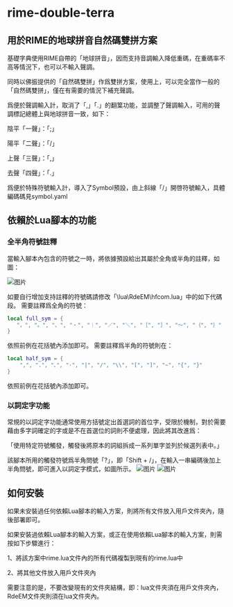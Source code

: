 # rime-double-terra
## 用於RIME的地球拼音自然碼雙拼方案

基礎字典使用RIME自帶的「地球拼音」，因而支持音調輸入降低重碼，在重碼率不高等情況下，也可以不輸入聲調。

同時以佛振提供的「自然碼雙拼」作爲雙拼方案，使用上，可以完全當作一般的「自然碼雙拼」，僅在有需要的情況下補充聲調。

爲便於聲調輸入計，取消了「,」「.」的翻䈎功能，並調整了聲調輸入，可用的聲調標記總體上與地球拼音一致，如下：

陰平「一聲」：「;」

陽平「二聲」：「/」

上聲「三聲」：「,」

去聲「四聲」：「.」

爲便於特殊符號輸入計，導入了Symbol預設，由上斜線「/」開啓符號輸入，具體編碼碼見symbol.yaml

## 依賴於Lua腳本的功能

### 全半角符號註釋

當輸入腳本內包含的符號之一時，將依據預設給出其屬於全角或半角的註釋，如圖：

![图片](https://user-images.githubusercontent.com/37499529/150643557-60e7cdf1-2ce1-4b2f-90b0-bbbee074b955.png)

 如要自行增加支持註釋的符號碼請修改「\lua\RdeEM\hfcom.lua」中的如下代碼段。
 需要註釋爲全角的符號：
 
 ```lua
 local full_sym = {
    "，", "。", "、", "・", "｜", "／", "＼", "［", "］", "～", "｛", "｝"
}
```
依照前例在花括號內添加即可。
需要註釋爲半角的符號則在：
```lua
local half_sym = {
    ",", ".", "､", "·", "|", "/", "\\", "[", "]", "~", "{", "}"
}
```
依照前例在花括號內添加即可。

### 以詞定字功能

常規的以詞定字功能通常使用方括號定出首選詞的首位字，受限於機制，對於需要藉由多字詞確定的字或是不在首選位的詞則不便處理，因此將其改進爲：

「使用特定符號觸發，觸發後將原本的詞組拆成一系列單字並列於候選列表中。」

該腳本所用的觸發符號爲半角問號「?」，即「Shift + /」，在輸入一串編碼後加上半角問號，即可進入以詞定字模式，如圖所示。
 ![图片](https://user-images.githubusercontent.com/37499529/150643885-6e70e25b-1ed9-46e7-b80a-7d86cc7e1587.png)
 ![图片](https://user-images.githubusercontent.com/37499529/150643899-a08f678e-a460-4de9-8165-a9edf8f37c93.png)

## 如何安裝

如果未安裝過任何依賴Lua腳本的輸入方案，則將所有文件放入用戶文件夾內，隨後部署即可。

如果安裝過依賴Lua腳本的輸入方案，或正在使用依賴Lua腳本的輸入方案，則需按如下步驟進行：

1、將該方案中rime.lua文件內的所有代碼複製到現有的rime.lua中

2、將其他文件放入用戶文件夾內

需要注意的是，不要改變現有的文件夾結構，即：lua文件夾須在用戶文件夾內，RdeEM文件夾則須在lua文件夾內。
